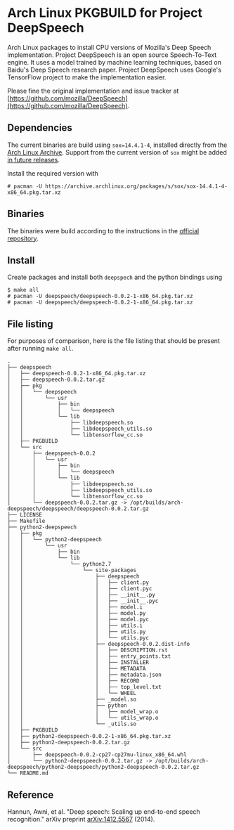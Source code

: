 # Arch Linux PKGBUILD for Project DeepSpeech

Arch Linux packages to install CPU versions of Mozilla's Deep Speech implementation.
Project DeepSpeech is an open source Speech-To-Text engine. It uses a model trained by machine learning techniques, based on Baidu's Deep Speech research paper. Project DeepSpeech uses Google's TensorFlow project to make the implementation easier.

Please fine the original implementation and issue tracker at [https://github.com/mozilla/DeepSpeech](https://github.com/mozilla/DeepSpeech).

## Dependencies

The current binaries are build using `sox=14.4.1-4`, installed directly from the [Arch Linux Archive]().
Support from the current version of `sox` might be added [in future releases](https://github.com/mozilla/DeepSpeech/issues/978).

Install the required version with 

```
# pacman -U https://archive.archlinux.org/packages/s/sox/sox-14.4.1-4-x86_64.pkg.tar.xz
```

## Binaries

The binaries were build according to the instructions in the [official repository](https://github.com/mozilla/DeepSpeech/blob/master/native_client/README.md).

## Install

Create packages and install both `deepspech` and the python bindings using

```
$ make all
# pacman -U deepspeech/deepspeech-0.0.2-1-x86_64.pkg.tar.xz
# pacman -U deepspeech/deepspeech-0.0.2-1-x86_64.pkg.tar.xz
```

## File listing

For purposes of comparison, here is the file listing that should be present after running `make all`.

```
.
├── deepspeech
│   ├── deepspeech-0.0.2-1-x86_64.pkg.tar.xz
│   ├── deepspeech-0.0.2.tar.gz
│   ├── pkg
│   │   └── deepspeech
│   │       └── usr
│   │           ├── bin
│   │           │   └── deepspeech
│   │           └── lib
│   │               ├── libdeepspeech.so
│   │               ├── libdeepspeech_utils.so
│   │               └── libtensorflow_cc.so
│   ├── PKGBUILD
│   └── src
│       ├── deepspeech-0.0.2
│       │   └── usr
│       │       ├── bin
│       │       │   └── deepspeech
│       │       └── lib
│       │           ├── libdeepspeech.so
│       │           ├── libdeepspeech_utils.so
│       │           └── libtensorflow_cc.so
│       └── deepspeech-0.0.2.tar.gz -> /opt/builds/arch-deepspeech/deepspeech/deepspeech-0.0.2.tar.gz
├── LICENSE
├── Makefile
├── python2-deepspeech
│   ├── pkg
│   │   └── python2-deepspeech
│   │       └── usr
│   │           ├── bin
│   │           └── lib
│   │               └── python2.7
│   │                   └── site-packages
│   │                       ├── deepspeech
│   │                       │   ├── client.py
│   │                       │   ├── client.pyc
│   │                       │   ├── __init__.py
│   │                       │   ├── __init__.pyc
│   │                       │   ├── model.i
│   │                       │   ├── model.py
│   │                       │   ├── model.pyc
│   │                       │   ├── utils.i
│   │                       │   ├── utils.py
│   │                       │   └── utils.pyc
│   │                       ├── deepspeech-0.0.2.dist-info
│   │                       │   ├── DESCRIPTION.rst
│   │                       │   ├── entry_points.txt
│   │                       │   ├── INSTALLER
│   │                       │   ├── METADATA
│   │                       │   ├── metadata.json
│   │                       │   ├── RECORD
│   │                       │   ├── top_level.txt
│   │                       │   └── WHEEL
│   │                       ├── _model.so
│   │                       ├── python
│   │                       │   ├── model_wrap.o
│   │                       │   └── utils_wrap.o
│   │                       └── _utils.so
│   ├── PKGBUILD
│   ├── python2-deepspeech-0.0.2-1-x86_64.pkg.tar.xz
│   ├── python2-deepspeech-0.0.2.tar.gz
│   └── src
│       ├── deepspeech-0.0.2-cp27-cp27mu-linux_x86_64.whl
│       └── python2-deepspeech-0.0.2.tar.gz -> /opt/builds/arch-deepspeech/python2-deepspeech/python2-deepspeech-0.0.2.tar.gz
└── README.md

```

## Reference 

Hannun, Awni, et al. "Deep speech: Scaling up end-to-end speech recognition." arXiv preprint [arXiv:1412.5567](https://arxiv.org/pdf/1412.5567.pdf) (2014).
